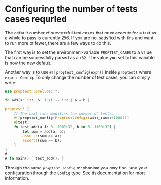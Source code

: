 # Configuring the number of tests cases requried

The default number of successful test cases that must execute for a test
as a whole to pass is currently 256. If you are not satisfied with this
and want to run more or fewer, there are a few ways to do this.

The first way is to set the environment-variable `PROPTEST_CASES` to a
value that can be successfully parsed as a `u32`. The value you set to this
variable is now the new default.

Another way is to use `#![proptest_config(expr)]` inside `proptest!` where
`expr : Config`. To only change the number of test cases, you can simply
write:

```rust
use proptest::prelude::*;

fn add(a: i32, b: i32) -> i32 { a + b }

proptest! {
    // The next line modifies the number of tests.
    #![proptest_config(ProptestConfig::with_cases(1000))]
    #[test]
    fn test_add(a in 0..1000i32, b in 0..1000i32) {
        let sum = add(a, b);
        assert!(sum >= a);
        assert!(sum >= b);
    }
}
#
# fn main() { test_add(); }
```

Through the same `proptest_config` mechanism you may fine-tune your
configuration through the `Config` type. See its documentation for more
information.
